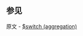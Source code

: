 ## 参见

原文 - [$switch (aggregation)]( https://docs.mongodb.com/manual/reference/operator/aggregation/switch/ )

